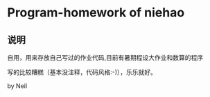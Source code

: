 Program-homework of niehao
====================
说明
----
自用，用来存放自己写过的作业代码,目前有暑期程设大作业和数算的程序

写的比较糟糕（基本没注释，代码风格:-)），乐乐就好。

by Neil

